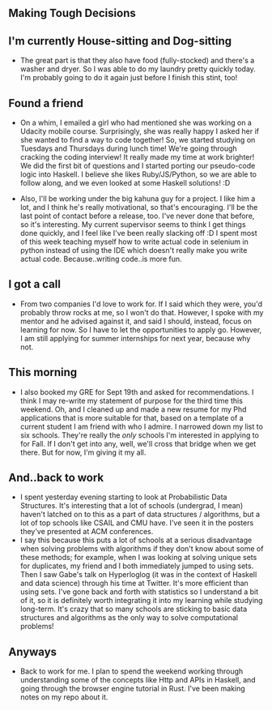 ## Making Tough Decisions

## I'm currently House-sitting and Dog-sitting
- The great part is that they also have food (fully-stocked) and there's a washer and dryer.
  So I was able to do my laundry pretty quickly today. I'm probably going to do it again just
  before I finish this stint, too!
  
## Found a friend
- On a whim, I emailed a girl who had mentioned she was working on a Udacity mobile course.
  Surprisingly, she was really happy I asked her if she wanted to find a way to code together!
  So, we started studying on Tuesdays and Thursdays during lunch time! 
  We're going through cracking the coding interview! It really made
  my time at work brighter! We did the first bit of questions and I started porting
  our pseudo-code logic into Haskell. I believe she likes Ruby/JS/Python, so we are
  able to follow along, and we even looked at some Haskell solutions! :D
  
- Also, I'll be working under the big kahuna guy for a project. I like him a lot,
  and I think he's really motivational, so that's encouraging. I'll be the last point
  of contact before a release, too. I've never done that before, so it's interesting.
  My current supervisor seems to think I get things done quickly, and I feel like I've 
  been really slacking off :D I spent most of this week teaching myself how to write
  actual code in selenium in python instead of using the IDE which doesn't really make
  you write actual code. Because..writing code..is more fun.

## I got a call
 - From two companies I'd love to work for. If I said which they were, you'd probably
   throw rocks at me, so I won't do that.
   However, I spoke with my mentor and he advised
   against it, and said I should, instead, focus on learning for now. So I have to let
   the opportunities to apply go. However, I am still applying for summer internships for
   next year, because why not.
   
## This morning
- I also booked my GRE for Sept 19th and asked for recommendations. I think I may re-write
  my statement of purpose for the third time this weekend. Oh, and I cleaned up and made
  a new resume for my Phd applications that is more suitable for that, based on a template
  of a current student I am friend with who I admire. I narrowed down my list to six schools.
  They're really the *only* schools I'm interested in applying to for Fall. If I don't get
  into any, well, we'll cross that bridge when we get there. But for now, I'm giving it my all.
  
## And..back to work
 - I spent yesterday evening starting to look at Probabilistic Data Structures. It's interesting
   that a lot of schools (undergrad, I mean) haven't latched on to this as a part of data
   structures / algorithms, but a lot of top schools like CSAIL and CMU have. I've seen it in
   the posters they've presented at ACM conferences. 
 - I say this because this puts a lot of schools at a serious disadvantage when solving problems
   with algorithms if they don't know about some of these methods; for example, when I was looking
   at solving unique sets for duplicates, my friend and I both immediately jumped to using sets.
   Then I saw Gabe's talk on Hyperloglog (it was in the context of Haskell and data science) through his
   time at Twitter.
   It's more efficient than using sets. I've gone back and forth with statistics so I understand a bit of
   it, so it is definitely worth integrating it into my learning while studying long-term. It's crazy
   that so many schools are sticking to basic data structures and algorithms as the only way to
   solve computational problems!
   
## Anyways
 - Back to work for me. I plan to spend the weekend working through understanding some of the concepts like
   Http and APIs in Haskell, and going through the browser engine tutorial in Rust. I've been making notes
   on my repo about it.
  
